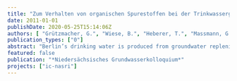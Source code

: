 ```yaml
---
title: "Zum Verhalten von organischen Spurestoffen bei der Trinkwassergewinnung durch Untergrundpassage in Berlin"
date: 2011-01-01
publishDate: 2020-05-25T15:14:06Z
authors: [ "Grützmacher, G.", "Wiese, B.", "Heberer, T.", "Massmann, G.", "Dünnbier, U.", "Jekel, M." ]
publication_types: ["0"]
abstract: "Berlin’s drinking water is produced from groundwater replenished by 60 % from surface water from the city’s abundant rivers or lakes using bank fi ltration or artifi cial groundwater recharge. Compared to other bank fi ltration sites world wide, the situation in Berlin is characterized by low hydraulic conductivities but nevertheless high capacities. Interdisciplinary research projects have shown that travel times and redox conditions during subsurface passage are highly transient due to seasonal effects and discontinuous pump operation. Trace organics like pharmaceuticals and x-ray contrast media are attenuated during subsurface passage to a varying degree. Substances that were found to be poorly removed under oxic conditions or even persistent include carbamazepine, primidone, sulfamethoxazole, 1,5 NDSA, MTBE and EDTA. Under anoxic to anaerobic conditions others like phenazone and diclofenac show little removal. However, none of these substances occur at relevant concentrations in the fi nished drinking water due to low initial concentrations in the surface water or additional removal during post-treatment (aeration and fi ltration for iron and manganese removal)."
featured: false
publication: "*Niedersächsisches Grundwasserkolloquium*"
projects: ["ic-nasri"]
---
```


